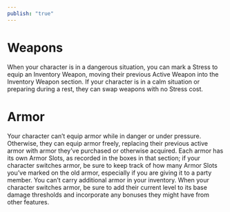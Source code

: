 ```yaml
---
publish: "true"
---
```

# Weapons
When your character is in a dangerous situation, you can mark a Stress to equip an Inventory Weapon, moving their previous Active Weapon into the Inventory Weapon section. If your character is in a calm situation or preparing during a rest, they can swap weapons with no Stress cost.
# Armor
Your character can’t equip armor while in danger or under pressure. Otherwise, they can equip armor freely, replacing their previous active armor with armor they’ve purchased or otherwise acquired. Each armor has its own Armor Slots, as recorded in the boxes in that section; if your character switches armor, be sure to keep track of how many Armor Slots you’ve marked on the old armor, especially if you are giving it to a party member. You can’t carry additional armor in your inventory. When your character switches armor, be sure to add their current level to its base damage thresholds and incorporate any bonuses they might have from other features.

